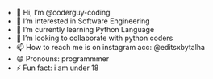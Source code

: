 - 👋 Hi, I’m @coderguy-coding
- 👀 I’m interested in Software Engineering
- 🌱 I’m currently learning Python Language
- 💞️ I’m looking to collaborate with python coders
- 📫 How to reach me is on instagram acc: @editsxbytalha
- 😄 Pronouns: programmmer
- ⚡ Fun fact: i am under 18

<!---
coderguy-coding/coderguy-coding is a ✨ special ✨ repository because its `README.md` (this file) appears on your GitHub profile.
You can click the Preview link to take a look at your changes.
--->
